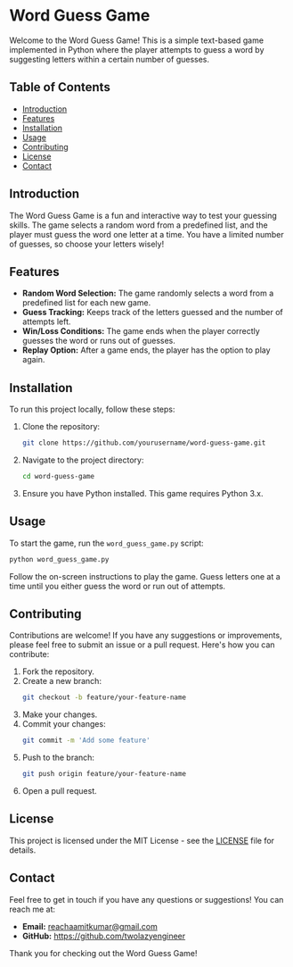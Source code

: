 # Word Guess Game

Welcome to the Word Guess Game! This is a simple text-based game implemented in Python where the player attempts to guess a word by suggesting letters within a certain number of guesses.

## Table of Contents

- [Introduction](#introduction)
- [Features](#features)
- [Installation](#installation)
- [Usage](#usage)
- [Contributing](#contributing)
- [License](#license)
- [Contact](#contact)

## Introduction

The Word Guess Game is a fun and interactive way to test your guessing skills. The game selects a random word from a predefined list, and the player must guess the word one letter at a time. You have a limited number of guesses, so choose your letters wisely!

## Features

- **Random Word Selection:** The game randomly selects a word from a predefined list for each new game.
- **Guess Tracking:** Keeps track of the letters guessed and the number of attempts left.
- **Win/Loss Conditions:** The game ends when the player correctly guesses the word or runs out of guesses.
- **Replay Option:** After a game ends, the player has the option to play again.

## Installation

To run this project locally, follow these steps:

1. Clone the repository:
   ```bash
   git clone https://github.com/yourusername/word-guess-game.git
   ```
2. Navigate to the project directory:
   ```bash
   cd word-guess-game
   ```
3. Ensure you have Python installed. This game requires Python 3.x.

## Usage

To start the game, run the `word_guess_game.py` script:

```bash
python word_guess_game.py
```

Follow the on-screen instructions to play the game. Guess letters one at a time until you either guess the word or run out of attempts.

## Contributing

Contributions are welcome! If you have any suggestions or improvements, please feel free to submit an issue or a pull request. Here's how you can contribute:

1. Fork the repository.
2. Create a new branch:
   ```bash
   git checkout -b feature/your-feature-name
   ```
3. Make your changes.
4. Commit your changes:
   ```bash
   git commit -m 'Add some feature'
   ```
5. Push to the branch:
   ```bash
   git push origin feature/your-feature-name
   ```
6. Open a pull request.

## License

This project is licensed under the MIT License - see the [LICENSE](LICENSE) file for details.

## Contact

Feel free to get in touch if you have any questions or suggestions! You can reach me at:

- **Email:** reachaamitkumar@gmail.com
- **GitHub:** https://github.com/twolazyengineer

Thank you for checking out the Word Guess Game!
